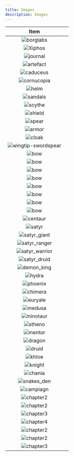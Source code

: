 ```yaml
---
title: Images
description: Images
---
```


|                              Item                              |     |
| :------------------------------------------------------------: | :-- |
|                 ![borglabs](/img/labslogo.svg)                 |     |
|             ![Xiphos](/img/khloe/items/xiphos.png)             |     |
|            ![journal](/img/khloe/items/journal.png)            |     |
|           ![artefact](/img/khloe/items/artefact.png)           |     |
|           ![caduceus](/img/khloe/items/caduceus.png)           |     |
|         ![cornucopia](/img/khloe/items/cornucopia.png)         |     |
|               ![helm](/img/khloe/items/helm.png)               |     |
|            ![sandals](/img/khloe/items/sandals.png)            |     |
|             ![scythe](/img/khloe/items/scythe.png)             |     |
|             ![shield](/img/khloe/items/shield.png)             |     |
|              ![spear](/img/khloe/items/spear.png)              |     |
|             ![armor](/img/khloe/items/armour.png)              |     |
|              ![cloak](/img/khloe/items/cloak.png)              |     |
| ![wingtip-swordspear](/img/khloe/items/wingtip-swordspear.png) |     |
|                ![bow](/img/khloe/items/bow.png)                |     |
|       ![bow](/img/khloe/items/alyzeusaegisofthesky.png)        |     |
|       ![bow](/img/khloe/items/alyzeuschainofcommand.png)       |     |
|      ![bow](/img/khloe/items/bracersofgiantsstrength.png)      |     |
|           ![bow](/img/khloe/items/crushingflail.png)           |     |
|          ![bow](/img/khloe/items/malgorbloodaxe.png)           |     |
|       ![bow](/img/khloe/items/moonlightgreatscythe.png)        |     |
|               ![bow](/img/khloe/items/giant.png)               |     |
|        ![centaur](/img/khloe/characters/centaur_x.png)         |     |
|           ![satyr](/img/khloe/characters/satyr.png)            |     |
|    ![satyr_giant](/img/khloe/characters/satyr_giant_x.png)     |     |
|   ![satyr_ranger](/img/khloe/characters/satyr_ranger_x.png)    |     |
|   ![satyr_warrior](/img/khloe/characters/satyr_warrior.png)    |     |
|     ![satyr_druid](/img/khloe/characters/satyr_druid.png)      |     |
|      ![demon_king](/img/khloe/characters/demon_king.png)       |     |
|           ![hydra](/img/khloe/characters/hydra.png)            |     |
|         ![phoenix](//img/khloe/characters/phoenix.png)         |     |
|         ![chimera](//img/khloe/characters/chimera.png)         |     |
|         ![euryale](//img/khloe/characters/euryale.png)         |     |
|          ![medusa](//img/khloe/characters/medusa.png)          |     |
|        ![minotaur](//img/khloe/characters/minotaur.png)        |     |
|          ![stheno](//img/khloe/characters/stheno.png)          |     |
|          ![mentor](//img/khloe/characters/mentor.png)          |     |
|          ![dragon](//img/khloe/characters/dragon.png)          |     |
|           ![druid](//img/khloe/characters/druid.png)           |     |
|           ![khloe](//img/khloe/characters/khloe.png)           |     |
|          ![knight](//img/khloe/characters/knight.png)          |     |
|             ![chania](/img/khloe/maps/chania.jpg)              |     |
|         ![snakes_den](/img/khloe/maps/snakes_den.jpg)          |     |
|          ![campiagn](/img/khloe/covers/campaign.png)           |     |
|       ![chapter2](/img/khloe/covers/chapter1banner.png)        |     |
|       ![chapter2](/img/khloe/covers/chapter2banner.png)        |     |
|       ![chapter3](/img/khloe/covers/chapter3banner.png)        |     |
|       ![chapter4](/img/khloe/covers/chapter4banner.png)        |     |
|        ![chapter2](/img/khloe/covers/alternative1.png)         |     |
|        ![chapter2](/img/khloe/covers/alternative2.png)         |     |
|        ![chapter3](/img/khloe/covers/alternative3.png)         |     |
